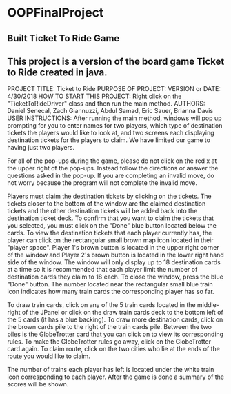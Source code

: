 # OOPFinalProject
Built Ticket To Ride Game
------------------------------------------------------------------------
This project is a version of the board game Ticket to Ride created in java. 
------------------------------------------------------------------------

PROJECT TITLE: Ticket to Ride
PURPOSE OF PROJECT:
VERSION or DATE: 4/30/2018
HOW TO START THIS PROJECT: Right click on the "TicketToRideDriver" class and 
then run the main method.
AUTHORS: Daniel Senecal, Zach Giannuzzi, Abdul Samad, Eric Sauer, 
Brianna Davis
USER INSTRUCTIONS: After running the main method, windows will pop up
prompting for you to enter names for two players, which type of 
destination tickets the players would like to look at, and two screens each 
displaying destination tickets for the players to claim. We
have limited our game to having just two players. 

For all of the pop-ups during the game, please do not click on the red x at
the upper right of the pop-ups. Instead follow the directions
or answer the questions asked in the pop-up. If you are completing an 
invalid move, do not worry because the program will not complete the 
invalid move.

Players must claim the destination tickets by clicking on the tickets. The 
tickets closer to the bottom of the window are the claimed destination 
tickets and the other destination tickets will be added back into the 
destination ticket deck. To confirm that you want to claim the tickets that 
you selected, you must click on the "Done" blue button located below the 
cards. To view the destination tickets that each player currently has, the 
player can click on the rectangular small brown map icon located in their 
"player space". Player 1's brown button is located in the upper right corner
of the window and Player 2's brown button is located in the lower right hand 
side of the window. The window will only display up to 18 destination cards 
at a time so it is recommended that each player limit the number of 
destination cards they claim to 18 each. To close the window, press the 
blue "Done" button. The number located near the rectangular small blue train 
icon indicates how many train cards the corresponding player has so far.

To draw train cards, click on any of the 5 train cards located in the 
middle-right of the JPanel or click on the draw train cards deck to the 
bottom left of the 5 cards (it has a blue backing). To draw more destination 
cards, click on the brown cards pile to the right of the train cards pile. 
Between the two piles is the GlobeTrotter card that you can click on to view 
its corresponding rules. To make the GlobeTrotter rules go away, click on 
the GlobeTrotter card again. To claim route, click on the two cities who lie 
at the ends of the route you would like to claim.

The number of trains each player has left is located under the white train 
icon corresponding to each player. After the game is done a summary of the 
scores will be shown.
